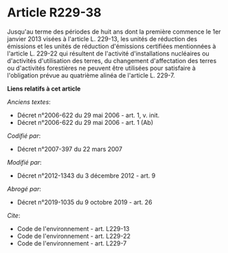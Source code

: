 # Article R229-38

Jusqu'au terme des périodes de huit ans dont la première commence le 1er janvier 2013 visées à l'article L. 229-13, les
unités de réduction des émissions et les unités de réduction d'émissions certifiées mentionnées à l'article L. 229-22 qui
résultent de l'activité d'installations nucléaires ou d'activités d'utilisation des terres, du changement d'affectation des
terres ou d'activités forestières ne peuvent être utilisées pour satisfaire à l'obligation prévue au quatrième alinéa de
l'article L. 229-7.

**Liens relatifs à cet article**

_Anciens textes_:

  - Décret n°2006-622 du 29 mai 2006 - art. 1, v. init.
  - Décret n°2006-622 du 29 mai 2006 - art. 1 (Ab)

_Codifié par_:

  - Décret n°2007-397 du 22 mars 2007

_Modifié par_:

  - Décret n°2012-1343 du 3 décembre 2012 - art. 9

_Abrogé par_:

  - Décret n°2019-1035 du 9 octobre 2019 - art. 26

_Cite_:

  - Code de l'environnement - art. L229-13
  - Code de l'environnement - art. L229-22
  - Code de l'environnement - art. L229-7
